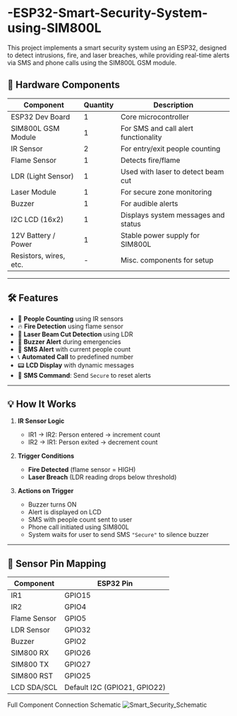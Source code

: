 # -ESP32-Smart-Security-System-using-SIM800L
This project implements a smart security system using an ESP32, designed to detect intrusions, fire, and laser breaches, while providing real-time alerts via SMS and phone calls using the SIM800L GSM module.

## 🔧 Hardware Components

| Component           | Quantity | Description                                  |
|---------------------|----------|----------------------------------------------|
| ESP32 Dev Board     | 1        | Core microcontroller                         |
| SIM800L GSM Module  | 1        | For SMS and call alert functionality         |
| IR Sensor           | 2        | For entry/exit people counting               |
| Flame Sensor        | 1        | Detects fire/flame                           |
| LDR (Light Sensor)  | 1        | Used with laser to detect beam cut           |
| Laser Module        | 1        | For secure zone monitoring                   |
| Buzzer              | 1        | For audible alerts                           |
| I2C LCD (16x2)      | 1        | Displays system messages and status          |
| 12V Battery / Power | 1        | Stable power supply for SIM800L              |
| Resistors, wires, etc. | -    | Misc. components for setup                   |

---

## 🛠️ Features

- 🚶 **People Counting** using IR sensors
- 🔥 **Fire Detection** using flame sensor
- 🔦 **Laser Beam Cut Detection** using LDR
- 🔔 **Buzzer Alert** during emergencies
- 🧾 **SMS Alert** with current people count
- 📞 **Automated Call** to predefined number
- 📟 **LCD Display** with dynamic messages
- 📲 **SMS Command**: Send `Secure` to reset alerts

---

## 💡 How It Works

1. **IR Sensor Logic**  
   - IR1 → IR2: Person entered → increment count  
   - IR2 → IR1: Person exited → decrement count

2. **Trigger Conditions**  
   - **Fire Detected** (flame sensor = HIGH)  
   - **Laser Breach** (LDR reading drops below threshold)

3. **Actions on Trigger**
   - Buzzer turns ON  
   - Alert is displayed on LCD  
   - SMS with people count sent to user  
   - Phone call initiated using SIM800L  
   - System waits for user to send SMS `"Secure"` to silence buzzer

---

## 🧪 Sensor Pin Mapping

| Component         | ESP32 Pin |
|------------------|-----------|
| IR1              | GPIO15    |
| IR2              | GPIO4     |
| Flame Sensor     | GPIO5     |
| LDR Sensor       | GPIO32    |
| Buzzer           | GPIO2     |
| SIM800 RX        | GPIO26    |
| SIM800 TX        | GPIO27    |
| SIM800 RST       | GPIO25    |
| LCD SDA/SCL      | Default I2C (GPIO21, GPIO22) |

Full Component Connection Schematic
![Smart_Security_Schematic](https://github.com/user-attachments/assets/bed00e7e-7b96-4738-9f27-8f40a670e5e1)

